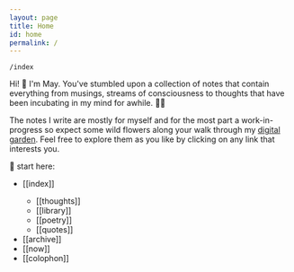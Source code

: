 ```yaml
---
layout: page
title: Home
id: home
permalink: /
---
```


`/index`

<p>Hi! 👋 I'm May. You've stumbled upon a collection of notes that contain everything from musings, streams of consciousness to thoughts that have been incubating in my mind for awhile. 🧠✨ </p>

<p>The notes I write are mostly for myself and for the most part a work-in-progress so expect some wild flowers along your walk through my <a class="internal-link" href="https://maytrinh.me/growing-my-ideas">digital garden</a>. Feel free to explore them as you like by clicking on any link that interests you. </p>

<p>📍 start here:</p>

<ul>
<li>[[index]]</li>
<ul><li>[[thoughts]]</li>
<li>[[library]]</li>
<li>[[poetry]]</li>
<li>[[quotes]]</li></ul>
<li>[[archive]]</li>
<li>[[now]]</li>
<li>[[colophon]]</li>
</ul>



<style>
  .wrapper {
    max-width: 58em;
  }
</style>

